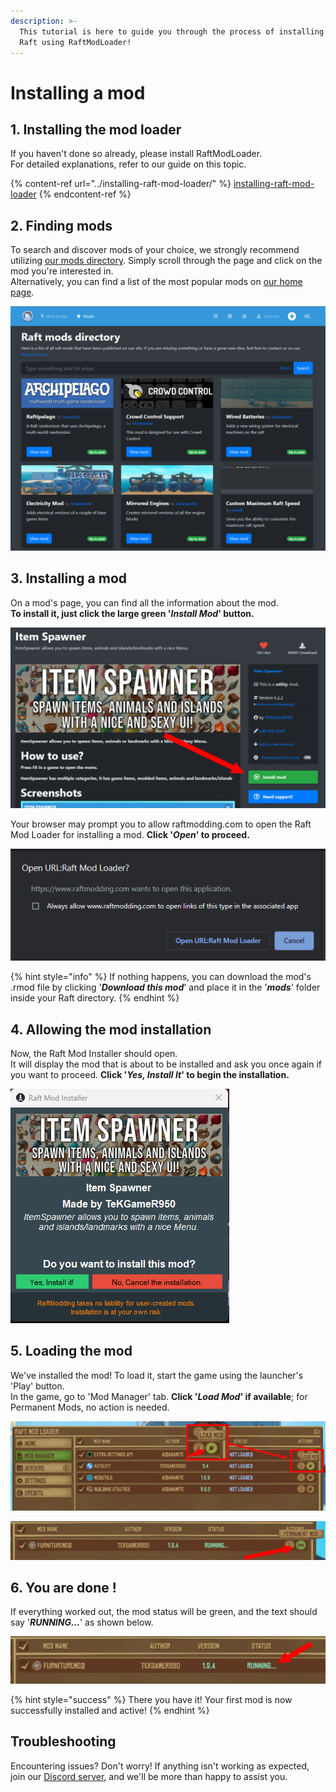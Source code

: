 ```yaml
---
description: >-
  This tutorial is here to guide you through the process of installing a mod on
  Raft using RaftModLoader!
---
```


# Installing a mod

## 1. Installing the mod loader

If you haven't done so already, please install RaftModLoader. \
For detailed explanations, refer to our guide on this topic.

{% content-ref url="../installing-raft-mod-loader/" %}
[installing-raft-mod-loader](../installing-raft-mod-loader/)
{% endcontent-ref %}

## 2. Finding mods

To search and discover mods of your choice, we strongly recommend utilizing [our mods directory](https://www.raftmodding.com/mods). Simply scroll through the page and click on the mod you're interested in.\
Alternatively, you can find a list of the most popular mods on [our home page](https://www.raftmodding.com/).

![In the mods directory, you can use the search bar to find a specific mod or simply browse through the list.](<../../.gitbook/assets/image (6).png>)

## 3. Installing a mod

On a mod's page, you can find all the information about the mod.\
**To install it, just click the large green '**_**Install Mod**_**' button.**

![](<../../.gitbook/assets/image (7).png>)

Your browser may prompt you to allow raftmodding.com to open the Raft Mod Loader for installing a mod. **Click '**_**Open**_**' to proceed.**

![The browser will prompt you to confirm opening the Mod Installer.](<../../.gitbook/assets/image (6) (1).png>)

{% hint style="info" %}
If nothing happens, you can download the mod's .rmod file by clicking '_**Download this mod**_' and place it in the '_**mods**_' folder inside your Raft directory.
{% endhint %}

## 4. Allowing the mod installation

Now, the Raft Mod Installer should open.\
It will display the mod that is about to be installed and ask you once again if you want to proceed. **Click '**_**Yes, Install It**_**' to begin the installation.**

![The Raft Mod Installer asks you whether you want to install a specific mod.](<../../.gitbook/assets/image (12).png>)

## 5. Loading the mod

We've installed the mod! To load it, start the game using the launcher's 'Play' button.\
In the game, go to 'Mod Manager' tab. **Click '**_**Load Mod**_**' if available**; for Permanent Mods, no action is needed.

![Click 'Load Mod' to load a mod.](<../../.gitbook/assets/image (10).png>)

![Permanent mods are loaded automatically.](../../.gitbook/assets/permanent.png)

## 6. You are done !

If everything worked out, the mod status will be green, and the text should say '_**RUNNING...**_' as shown below.

![Your mod should show a Running... status once it is loaded.](<../../.gitbook/assets/image (11).png>)

{% hint style="success" %}
There you have it! Your first mod is now successfully installed and active!
{% endhint %}

## **Troubleshooting**

Encountering issues? Don't worry! If anything isn't working as expected, join our [Discord server](https://www.raftmodding.com/discord), and we'll be more than happy to assist you.

